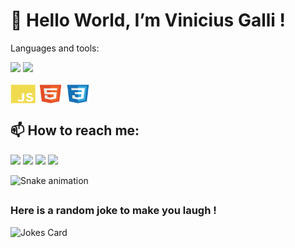 

# :wave: Hello World, I’m Vinicius Galli !


<div>
  <p> Languages and tools:</p>  
  <img height="180em" src="https://github-readme-stats.vercel.app/api?username=vinniegalli&theme=blue-green"/>
  <img height="180em" src="https://github-readme-stats.vercel.app/api/top-langs/?username=vinniegalli&theme=blue-green"/>
  
</div>

<div style="display: inline_block"><br>
  <img align="center" alt="vinniegalli-Js" height="30" width="40" src="https://raw.githubusercontent.com/devicons/devicon/master/icons/javascript/javascript-plain.svg">
  <img align="center" alt="vinniegalli-HTML" height="30" width="40" src="https://raw.githubusercontent.com/devicons/devicon/master/icons/html5/html5-original.svg">
  <img align="center" alt="vinniegalli-CSS" height="30" width="40" src="https://raw.githubusercontent.com/devicons/devicon/master/icons/css3/css3-original.svg">
</div>

## :mailbox: How to reach me:

<div> 

  <a href="https://instagram.com/vinniegalli" target="_blank"><img src="https://img.shields.io/badge/-Instagram-%23E4405F?style=for-the-badge&logo=instagram&logoColor=white" target="_blank"></a>
  <a href = "mailto:vinniegalli@gmail.com"><img src="https://img.shields.io/badge/-Gmail-%23333?style=for-the-badge&logo=gmail&logoColor=white" target="_blank"></a>
  <a href="https://www.linkedin.com/in/vinicius-galli-99386ba3" target="_blank"><img src="https://img.shields.io/badge/-LinkedIn-%230077B5?style=for-the-badge&logo=linkedin&logoColor=white" target="_blank"></a> 
  <a href="https://github.com/vinniegalli"><img src="https://img.shields.io/badge/GitHub-100000?style=for-the-badge&logo=github&logoColor=white"/></a>
 
  ![Snake animation](https://github.com/vinniegalli/vinniegalli/blob/output/github-contribution-grid-snake.svg)
 
</div>

##

 ### Here is a random joke to make you laugh !
 ![Jokes Card](https://readme-jokes.vercel.app/api)
 
 
